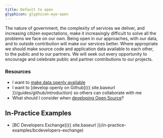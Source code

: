 ```yaml
---
title: Default to open
glyphicon: glyphicon-eye-open
---
```


The nature of government, the complexity of services we deliver, and increasing citizen expectations, make it increasingly difficult to solve all the problems we face on our own. Being open in our approaches, with our data, and to outside contribution will make our services better. Where appropriate we should make source code and application data available to each other, to the public and to our partners. We will seek out every opportunity to encourage and celebrate public and partner contributions to our projects.

### Resources

* I want to [make data openly available](http://www.data.gov.bc.ca/)
* I want to [develop openly on Github]({{ site.baseurl }}/guides/github/introduction) so others can collaborate with me
* What should I consider when [developing Open Source](https://github.com/bcgov/BC-Policy-Framework-For-GitHub/tree/master/BC-Open-Source-Development-Employee-Guide)?

## In-Practice Examples

* [BC Developers Exchange]({{ site.baseurl }}/in-practice-examples/bcdevelopers-exchange)
